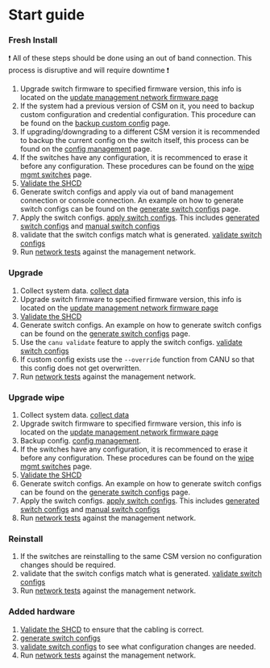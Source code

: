 # Start guide

### Fresh Install

:exclamation: All of these steps should be done using an out of band connection. This process is disruptive and will require downtime :exclamation:  

1. Upgrade switch firmware to specified firmware version, this info is located on the  [update management network firmware page](update_management_network_firmware.md)
1. If the system had a previous version of CSM on it, you need to backup custom configuration and credential configuration.  This procedure can be found on the [backup custom config](backup_custom_config.md) page.
1. If upgrading/downgrading to a different CSM version it is recommended to backup the current config on the switch itself, this process can be found on the [config management](config_management.md) page. 
1. If the switches have any configuration, it is recommenced to erase it before any configuration.  These procedures can be found on the [wipe mgmt switches](wipe_mgmt_switches.md) page.
1. [Validate the SHCD](validate_shcd.md)
1. Generate switch configs and apply via out of band management connection or console connection.  An example on how to generate switch configs can be found on the [generate switch configs](generate_switch_configs.md) page.
1. Apply the switch configs. [apply switch configs](apply_switch_configs.md).  This includes [generated switch configs](generate_switch_configs.md) and [manual switch configs](manual_switch_config.md)
1. validate that the switch configs match what is generated.  [validate switch configs](validate_switch_configs.md)
1. Run [network tests](network_tests.md) against the management network.

### Upgrade

1. Collect system data. [collect data](collect_data.md)
1. Upgrade switch firmware to specified firmware version, this info is located on the  [update management network firmware page](update_management_network_firmware.md)
1. [Validate the SHCD](validate_shcd.md)
1. Generate switch configs.  An example on how to generate switch configs can be found on the [generate switch configs](generate_switch_configs.md) page.
1. Use the `canu validate` feature to apply the switch configs.  [validate switch configs](validate_switch_configs.md)
1. If custom config exists use the `--override` function from CANU so that this config does not get overwritten.
1. Run [network tests](network_tests.md) against the management network.

### Upgrade wipe
1. Collect system data. [collect data](collect_data.md)
1. Upgrade switch firmware to specified firmware version, this info is located on the  [update management network firmware page](update_management_network_firmware.md)
1. Backup config. [config management](config_management.md).
1. If the switches have any configuration, it is recommenced to erase it before any configuration.  These procedures can be found on the [wipe mgmt switches](wipe_mgmt_switches.md) page.
1. [Validate the SHCD](validate_shcd.md)
1. Generate switch configs.  An example on how to generate switch configs can be found on the [generate switch configs](generate_switch_configs.md) page.
1. Apply the switch configs. [apply switch configs](apply_switch_configs.md).  This includes [generated switch configs](generate_switch_configs.md) and [manual switch configs](manual_switch_config.md)
1. Run [network tests](network_tests.md) against the management network.

### Reinstall

1. If the switches are reinstalling to the same CSM version no configuration changes should be required.
1. validate that the switch configs match what is generated.  [validate switch configs](validate_switch_configs.md)
1. Run [network tests](network_tests.md) against the management network.

### Added hardware

1. [Validate the SHCD](validate_shcd.md) to ensure that the cabling is correct.
1. [generate switch configs](generate_switch_configs.md)
1. [validate switch configs](validate_switch_configs.md) to see what configuration changes are needed.
1. Run [network tests](network_tests.md) against the management network.